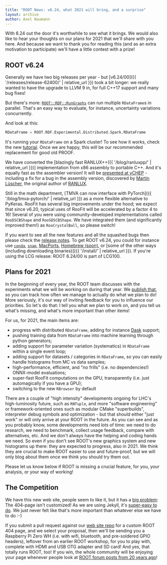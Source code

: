 ```yaml
---
title: "ROOT News: v6.24, what 2021 will bring, and a surprise"
layout: archive
author: Axel Naumann
---
```


With 6.24 out the door it's worthwhile to see what it brings.
We would also like to hear your thoughts on our plans for 2021 that we'll share with you here.
And because we want to thank you for reading this (and as an extra motivation
to participate) we'll have a little contest with a prize!

## ROOT v6.24

Generally we have two big releases per year - but [v6.24/00]({{ '/releases/release-62400/' | relative_url }}) took a bit longer:
we really wanted to have the upgrade to LLVM 9 in, for full C++17 support and many bug fixes!

But there's more:
[`ROOT::RDF::RunGraphs`](https://root.cern/doc/master/namespaceROOT_1_1RDF.html#a593de50d0cdd34b731b23ef4729918b1) can run multiple `RDataFrame`s in parallel.
That's an easy way to evaluate, for instance, uncertainty variations concurrently.

And look at this:
```python
RDataFrame = ROOT.RDF.Experimental.Distributed.Spark.RDataFrame
```
It's running your `RDataFrame` on a Spark cluster!
To see how it works, check the new [tutorial](https://root.cern/doc/master/distrdf001__spark__connection_8py.html).
Once we are happy, this will be our recommended replacement for good old PROOF.

We have converted the [blazingly fast RANLUX++({{ '/blog/ranluxpp/' | relative_url }})] implementation from x86 assembly to portable C++.
And it's equally fast as the assembler version!
It will be [presented at vCHEP](https://indico.cern.ch/event/948465/contributions/4324121/) - including a fix for a bug in the assembly version, discovered by [Martin Lüscher](https://luscher.web.cern.ch/luscher/), the original author of [RANLUX](https://luscher.web.cern.ch/luscher/ranlux/index.html).

Still in the math department, [TMVA can now interface with PyTorch]({{ '/blog/tmva-pytorch/' | relative_url }}) as a more flexible alternative to PyKeras.
RooFit has several big improvements under the hood; we expect that since v6.20, typical uses of RooFit will be accelerated by a factor 4 to 16!
Several of you were using community-developed implementations called `RooDSCBShape` and `RooSDSCBShape`.
We have integrated them (and significantly improved them!) as `RooCrystalBall`, so please switch!

If you want to see all the new features and all the squashed bugs then please check the [release notes](https://root.cern/doc/v624/release-notes.html).
To get ROOT v6.24, you could for instance use [`conda`](https://anaconda.org/conda-forge/root/), [`snap`](https://snapcraft.io/root-framework), [MacPorts](https://ports.macports.org/port/root6/summary), [Homebrew (soon)](https://github.com/Homebrew/homebrew-core/pull/75166), or [some of the other ways (including downloading binaries)]({{ '/install/' | relative_url }}).
If you're using the LCG release: ROOT 6.24/00 is part of LCG100.

## Plans for 2021

In the beginning of every year, the ROOT team discusses with the experiments what we will be working on during that year.
We [publish that](https://root.cern/for_developers/program_of_work/), so you can track how often we manage to actually do what we plan to do!
More seriously, it's our way of inviting feedback for you to influence our priorities.
So let's do that: I tell you what we plan to work on, and you tell us what's missing, and what's more important than other items!

For us, for 2021, the main items are:

- progress with distributed `RDataFrame`, adding for instance [Dask](https://dask.org/) support;
- pushing training data from `RDataFrame` into machine learning through python generators;
- adding support for parameter variation (systematics) in `RDataFrame` within a single event loop;
- adding support for datasets / categories in `RDataFrame`, so you can easily handle histograms from MC vs data samples;
- high-performance, efficient, and "no frills" (i.e. no dependencies!) ONNX-model evaluations;
- super-fast RooFit computations on the GPU, transparently (i.e. just automagically if you have a GPU);
- switching to the new `RBrowser` by default

There are a couple of "high intensity" developments ongoing for LHC's high-luminosity future, such as `RNTuple`, and more "software engineering" or framework-oriented ones such as modular CMake "superbuilds", interpreter debug symbols and optimization - but that should either "just work" or will only arrive at your ROOT in the future.
As you can see and as you probably know, some developments need *lots* of time:
we need to do research, we need to benchmark, collect usage feedback, compare with alternatives, etc.
And we don't always have the helping and coding hands we need.
So even if you don't see ROOT's new graphics system and new histograms up there: they are expected to progress, also in 2021.
We think they are crucial to make ROOT easier to use and future-proof, but we will only blog about them once we think you should try them out.

Please let us know below if ROOT is missing a crucial feature, for you, your analysis, or your way of working!

## The Competition

We have this new web site, people seem to like it, but it has a [big problem](https://root.cern/this-page-does-not-exist):
The 404-page isn't customized!
As we are using Jekyll, it's [super-easy to do](https://jekyllrb.com/tutorials/custom-404-page/).
We just never felt like that's more important than whatever else we have to do :-)

If you submit a pull request against our [web site repo](https://github.com/root-project/web) for a custom ROOT 404 page, and we select your proposal, then we'll be sending you a Raspberry Pi Zero WH (i.e. with wifi, bluetooth, and pre-soldered GPIO headers), leftover from an earlier ROOT workshop, for you to play with, complete with HDMI and USB OTG adapter and SD card!
And yes, that totally runs ROOT, too!
If you win, the whole community will be enjoying your page whenever people look at [ROOT forum posts from 20 years ago](https://root.cern/root/roottalk/roottalk00/3518.html)!
